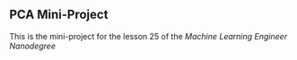 ## PCA Mini-Project ##

This is the mini-project for the lesson 25 of the _Machine Learning Engineer Nanodegree_

